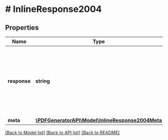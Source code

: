 # # InlineResponse2004

## Properties

Name | Type | Description | Notes
------------ | ------------- | ------------- | -------------
**response** | **string** | Base64 encoded document if the output&#x3D;base64 is used or URL to the document when the output&#x3D;url is used. | [optional] 
**meta** | [**\PDFGeneratorAPI\Model\InlineResponse2004Meta**](InlineResponse2004Meta.md) |  | [optional] 

[[Back to Model list]](../../README.md#documentation-for-models) [[Back to API list]](../../README.md#documentation-for-api-endpoints) [[Back to README]](../../README.md)


